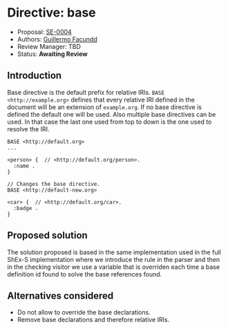 # Directive: base

* Proposal: [SE-0004](0004-base-directive.md)
* Authors: [Guillermo Facundd](https://github.com/thewilly)
* Review Manager: TBD
* Status: **Awaiting Review**

## Introduction

Base directive is the default prefix for relative IRIs. `BASE <http://example.org>` defines that every relative IRI defined in the document will be an extension of `example.org`. If no base directive is defined the default one will be used. Also multiple base directives can be used. In that case the last one used from top to down is the one used to resolve the IRI.

```shex-lite
BASE <http://default.org>
...

<person> {  // <http://default.org/person>.
  :name .
}

// Changes the base directive.
BASE <http://default-new.org>

<car> {  // <http://default.org/car>.
  :badge .
}

```

## Proposed solution

The solution proposed is based in the same implementation used in the full ShEx-S implementation where we introduce the rule in the parser and then in the checking visitor we use a variable that is overriden each time a base definition id found to solve the base references found.

## Alternatives considered

* Do not allow to override the base declarations.
* Remove base declarations and therefore relative IRIs.
